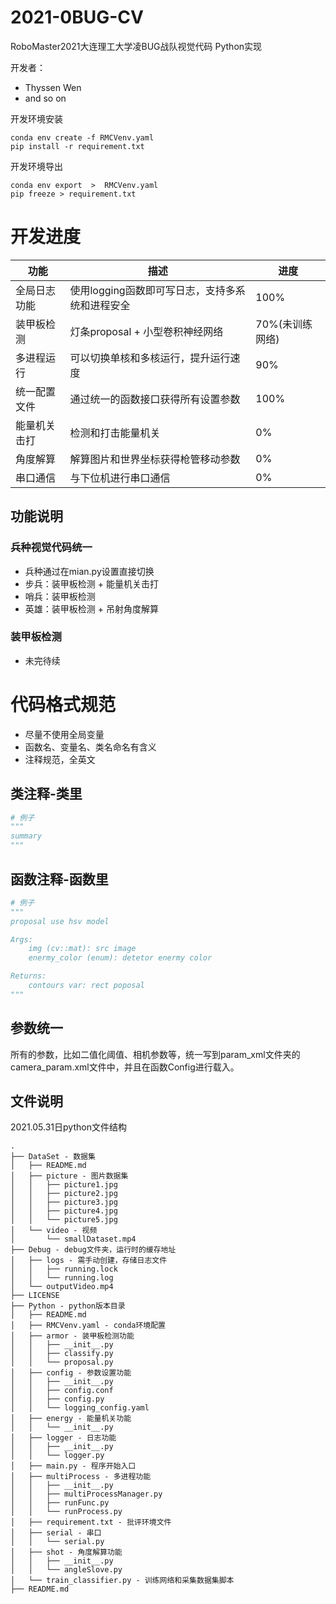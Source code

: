 # 2021-0BUG-CV
RoboMaster2021大连理工大学凌BUG战队视觉代码 Python实现

开发者：
- Thyssen Wen
- and so on

开发环境安装
```shell
conda env create -f RMCVenv.yaml
pip install -r requirement.txt
```

开发环境导出
```shell
conda env export  >  RMCVenv.yaml
pip freeze > requirement.txt
```

# 开发进度

|功能|描述|进度|
| -----------| -----------| ----------- |
| 全局日志功能|使用logging函数即可写日志，支持多系统和进程安全|100%|
| 装甲板检测|灯条proposal + 小型卷积神经网络|70%(未训练网络)|
| 多进程运行|可以切换单核和多核运行，提升运行速度|90%|
| 统一配置文件|通过统一的函数接口获得所有设置参数|100%|
| 能量机关击打|检测和打击能量机关|0%|
| 角度解算|解算图片和世界坐标获得枪管移动参数|0%|
| 串口通信|与下位机进行串口通信|0%|

## 功能说明
### 兵种视觉代码统一
- 兵种通过在mian.py设置直接切换
- 步兵：装甲板检测 + 能量机关击打
- 哨兵：装甲板检测
- 英雄：装甲板检测 + 吊射角度解算

### 装甲板检测
- 未完待续
  
  
# 代码格式规范
- 尽量不使用全局变量
- 函数名、变量名、类名命名有含义
- 注释规范，全英文

## 类注释-类里
```python
# 例子
"""
summary
"""
```
## 函数注释-函数里
```python
# 例子
"""
proposal use hsv model

Args:
    img (cv::mat): src image
    enermy_color (enum): detetor enermy color

Returns:
    contours var: rect poposal
"""
```
## 参数统一
所有的参数，比如二值化阈值、相机参数等，统一写到param_xml文件夹的camera_param.xml文件中，并且在函数Config进行载入。

## 文件说明
2021.05.31日python文件结构
```
.
├── DataSet - 数据集
│   ├── README.md
│   ├── picture - 图片数据集
│   │   ├── picture1.jpg
│   │   ├── picture2.jpg
│   │   ├── picture3.jpg
│   │   ├── picture4.jpg
│   │   └── picture5.jpg
│   └── video - 视频
│       └── smallDataset.mp4
├── Debug - debug文件夹，运行时的缓存地址
│   ├── logs - 需手动创建，存储日志文件
│   │   ├── running.lock
│   │   └── running.log
│   └── outputVideo.mp4
├── LICENSE
├── Python - python版本目录
│   ├── README.md
│   ├── RMCVenv.yaml - conda环境配置
│   ├── armor - 装甲板检测功能
│   │   ├── __init__.py
│   │   ├── classify.py
│   │   └── proposal.py
│   ├── config - 参数设置功能
│   │   ├── __init__.py
│   │   ├── config.conf
│   │   ├── config.py
│   │   └── logging_config.yaml
│   ├── energy - 能量机关功能
│   │   └── __init__.py
│   ├── logger - 日志功能
│   │   ├── __init__.py
│   │   └── logger.py
│   ├── main.py - 程序开始入口
│   ├── multiProcess - 多进程功能
│   │   ├── __init__.py
│   │   ├── multiProcessManager.py
│   │   ├── runFunc.py
│   │   └── runProcess.py
│   ├── requirement.txt - 批评环境文件
│   ├── serial - 串口
│   │   └── serial.py
│   ├── shot - 角度解算功能
│   │   ├── __init__.py
│   │   └── angleSlove.py
│   └── train_classifier.py - 训练网络和采集数据集脚本
├── README.md
```